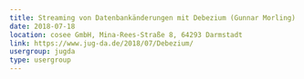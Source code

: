 ```yaml
---
title: Streaming von Datenbankänderungen mit Debezium (Gunnar Morling)
date: 2018-07-18
location: cosee GmbH, Mina-Rees-Straße 8, 64293 Darmstadt
link: https://www.jug-da.de/2018/07/Debezium/
usergroup: jugda
type: usergroup
---
```


